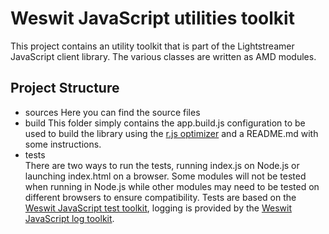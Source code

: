 # Weswit JavaScript utilities toolkit #

This project contains an utility toolkit that is part of the Lightstreamer JavaScript client library.
The various classes are written as AMD modules.
     
## Project Structure ##     

*    sources
     Here you can find the source files
*    build
     This folder simply contains the app.build.js configuration to be used to build the library using the [r.js optimizer](https://github.com/jrburke/r.j) and a README.md with some instructions.
*    tests   
     There are two ways to run the tests, running index.js on Node.js or launching index.html on a browser. Some modules will not be tested when running in Node.js while other modules may need to be tested on different browsers to ensure compatibility. Tests are based on the [Weswit JavaScript test toolkit](https://github.com/weswit/utility-test-javascript), logging is provided by the [Weswit JavaScript log toolkit](https://github.com/weswit/utility-logging-javascript).




